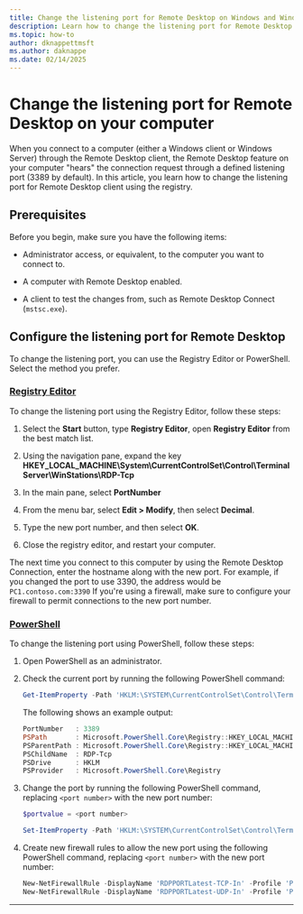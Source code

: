 ```yaml
---
title: Change the listening port for Remote Desktop on Windows and Windows Server
description: Learn how to change the listening port for Remote Desktop client using the registry on Windows and Windows Server.
ms.topic: how-to
author: dknappettmsft
ms.author: daknappe
ms.date: 02/14/2025
---
```

# Change the listening port for Remote Desktop on your computer

When you connect to a computer (either a Windows client or Windows Server) through the Remote Desktop client, the Remote Desktop feature on your computer "hears" the connection request through a defined listening port (3389 by default). In this article, you learn how to change the listening port for Remote Desktop client using the registry.

## Prerequisites

Before you begin, make sure you have the following items:

- Administrator access, or equivalent, to the computer you want to connect to.

- A computer with Remote Desktop enabled.

- A client to test the changes from, such as Remote Desktop Connect (`mstsc.exe`).

## Configure the listening port for Remote Desktop

To change the listening port, you can use the Registry Editor or PowerShell. Select the method you prefer.

### [Registry Editor](#tab/regedit)

To change the listening port using the Registry Editor, follow these steps:

1. Select the **Start** button, type **Registry Editor**, open **Registry Editor** from the best match list.

1. Using the navigation pane, expand the key **HKEY_LOCAL_MACHINE\System\CurrentControlSet\Control\Terminal Server\WinStations\RDP-Tcp**

1. In the main pane, select **PortNumber**

1. From the menu bar, select **Edit > Modify**, then select **Decimal**.

1. Type the new port number, and then select **OK**.

1. Close the registry editor, and restart your computer.

The next time you connect to this computer by using the Remote Desktop Connection, enter the hostname along with the new port. For example, if you changed the port to use 3390, the address would be `PC1.contoso.com:3390` If you're using a firewall, make sure to configure your firewall to permit connections to the new port number.

### [PowerShell](#tab/powershell)

To change the listening port using PowerShell, follow these steps:

1. Open PowerShell as an administrator.

1. Check the current port by running the following PowerShell command:

   ```powershell
   Get-ItemProperty -Path 'HKLM:\SYSTEM\CurrentControlSet\Control\Terminal Server\WinStations\RDP-Tcp' -name "PortNumber"
   ```

   The following shows an example output:

   ```powershell
   PortNumber   : 3389
   PSPath       : Microsoft.PowerShell.Core\Registry::HKEY_LOCAL_MACHINE\SYSTEM\CurrentControlSet\Control\Terminal Server\WinStations\RDP-Tcp
   PSParentPath : Microsoft.PowerShell.Core\Registry::HKEY_LOCAL_MACHINE\SYSTEM\CurrentControlSet\Control\Terminal Server\WinStations
   PSChildName  : RDP-Tcp
   PSDrive      : HKLM
   PSProvider   : Microsoft.PowerShell.Core\Registry
   ```

1. Change the port by running the following PowerShell command, replacing `<port number>` with the new port number:

   ```powershell
   $portvalue = <port number>

   Set-ItemProperty -Path 'HKLM:\SYSTEM\CurrentControlSet\Control\Terminal Server\WinStations\RDP-Tcp' -name "PortNumber" -Value $portvalue
   ```

1. Create new firewall rules to allow the new port using the following PowerShell command, replacing `<port number>` with the new port number:

   ```powershell
   New-NetFirewallRule -DisplayName 'RDPPORTLatest-TCP-In' -Profile 'Public' -Direction Inbound -Action Allow -Protocol TCP -LocalPort <port number> 
   New-NetFirewallRule -DisplayName 'RDPPORTLatest-UDP-In' -Profile 'Public' -Direction Inbound -Action Allow -Protocol UDP -LocalPort <port number> 
   ```

---
